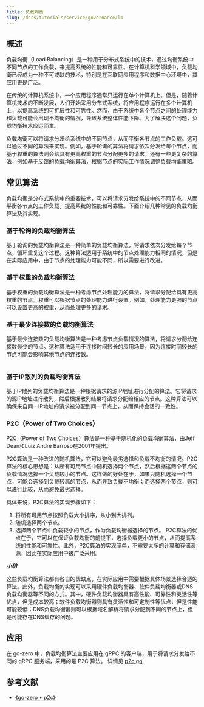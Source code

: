 ```yaml
---
title: 负载均衡
slug: /docs/tutorials/service/governance/lb
---
```


## 概述

负载均衡（Load Balancing）是一种用于分布式系统中的技术，通过均衡系统中不同节点的工作负载，来提高系统的性能和可靠性。在计算机科学领域中，负载均衡已经成为一种不可或缺的技术，特别是在互联网应用程序和数据中心环境中，其应用更是广泛。

在传统的计算机系统中，一个应用程序通常只运行在单个计算机上。但是，随着计算机技术的不断发展，人们开始采用分布式系统，将应用程序运行在多个计算机上，以提高系统的可扩展性和可靠性。然而，由于系统中各个节点之间的处理能力和负载可能会出现不均衡的情况，导致系统整体性能下降。为了解决这个问题，负载均衡技术应运而生。

负载均衡可以将请求分发给系统中的不同节点，从而平衡各节点的工作负载。这可以通过不同的算法来实现。例如，基于轮询的算法将请求依次分发给每个节点，而基于权重的算法则会给具有更高权重的节点分配更多的请求。还有一些更复杂的算法，例如基于反馈的负载均衡算法，根据节点的实际工作情况调整负载均衡策略。

## 常见算法

负载均衡是分布式系统中的重要技术，可以将请求分发给系统中的不同节点，从而平衡各节点的工作负载，提高系统的性能和可靠性。下面介绍几种常见的负载均衡算法及其实现。

### 基于轮询的负载均衡算法

基于轮询的负载均衡算法是一种简单的负载均衡算法，将请求依次分发给每个节点，循环重复这个过程。这种算法适用于系统中的节点处理能力相同的情况，但是在实际应用中，由于节点的处理能力可能不同，所以需要进行改进。

### 基于权重的负载均衡算法

基于权重的负载均衡算法是一种考虑节点处理能力的算法，将请求分配给具有更高权重的节点。权重可以根据节点的处理能力进行设置。例如，处理能力更强的节点可以设置更高的权重，从而处理更多的请求。

### 基于最少连接数的负载均衡算法

基于最少连接数的负载均衡算法是一种考虑节点负载情况的算法，将请求分配给连接数最少的节点。这种算法适用于连接时间较长的应用场景，因为连接时间较长的节点可能会影响其他节点的连接数。

```go
```

### 基于IP散列的负载均衡算法
基于IP散列的负载均衡算法是一种根据请求的源IP地址进行分配的算法。它将请求的源IP地址进行散列，然后根据散列结果将请求分配给相应的节点。这种算法可以确保来自同一IP地址的请求被分配到同一节点上，从而保持会话的一致性。

### P2C（Power of Two Choices）
P2C（Power of Two Choices）算法是一种基于随机化的负载均衡算法，由Jeff Dean和Luiz Andre Barroso在2001年提出。

P2C算法是一种改进的随机算法，它可以避免最劣选择和负载不均衡的情况。P2C算法的核心思想是：从所有可用节点中随机选择两个节点，然后根据这两个节点的负载情况选择一个负载较小的节点。这样做的好处在于，如果只随机选择一个节点，可能会选择到负载较高的节点，从而导致负载不均衡；而选择两个节点，则可以进行比较，从而避免最劣选择。

具体来说，P2C算法的实现步骤如下：

1. 将所有可用节点按照负载大小排序，从小到大排列。
2. 随机选择两个节点。
3. 选择两个节点中负载较小的节点，作为负载均衡器选择的节点。
P2C算法的优点在于，它可以在保证负载均衡的前提下，选择负载更小的节点，从而提高系统的性能和可靠性。此外，P2C算法的实现简单，不需要太多的计算和存储资源，因此在实际应用中被广泛采用。

***小结***

这些负载均衡算法都有各自的优缺点，在实际应用中需要根据具体场景选择合适的算法。此外，负载均衡的实现可以采用硬件负载均衡器、软件负载均衡器或DNS负载均衡器等不同的方式。其中，硬件负载均衡器具有高性能、可靠性和灵活性等优点，但是成本较高；软件负载均衡器则具有灵活性和可定制性等优点，但是性能可能较低；DNS负载均衡器则可以根据域名解析将请求分配到不同的节点上，但是可能存在DNS缓存的问题。


## 应用

在 go-zero 中，负载均衡算法主要应用在 gRPC 的客户端，用于将请求分发给不同的 gRPC 服务端，采用的是 P2C 算法。
详情见 <a href="https://github.com/zeromicro/go-zero/blob/master/zrpc/internal/balancer/p2c/p2c.go" target="_blank">p2c.go</a>

## 参考文献

- <a href="https://github.com/zeromicro/go-zero/blob/master/zrpc/internal/balancer/p2c/p2c.go" target="_blank">《go-zero • p2c》</a>